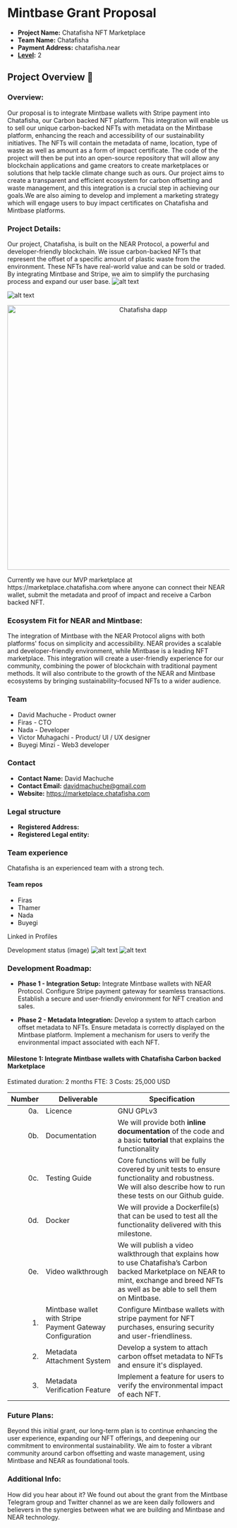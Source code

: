 # Mintbase Grant Proposal

- **Project Name:** Chatafisha NFT Marketplace
- **Team Name:** Chatafisha
- **Payment Address:** chatafisha.near
- **[Level](../README.md#level_slider-levels):** 2

## Project Overview :page_facing_up:

### Overview:
Our proposal is to integrate Mintbase wallets with Stripe payment into Chatafisha, our Carbon backed NFT platform. This integration will enable us to sell our unique carbon-backed NFTs with metadata on the Mintbase platform, enhancing the reach and accessibility of our sustainability initiatives. The NFTs will contain the metadata of name, location, type of waste as well as amount as a form of impact certificate. The code of the project will then be put into an open-source repository that will allow any blockchain applications and game creators to create marketplaces or solutions that help tackle climate change such as ours. Our project aims to create a transparent and efficient ecosystem for carbon offsetting and waste management, and this integration is a crucial step in achieving our goals.We are also aiming to develop and implement a marketing strategy which will engage users to buy impact certificates on Chatafisha and Mintbase platforms. 


### Project Details:
Our project, Chatafisha, is built on the NEAR Protocol, a powerful and developer-friendly blockchain. We issue carbon-backed NFTs that represent the offset of a specific amount of plastic waste from the environment. These NFTs have real-world value and can be sold or traded. By integrating Mintbase and Stripe, we aim to simplify the purchasing process and expand our user base.
![alt text](https://github.com/chatafisha/Chatafisha/blob/main/images/CH3.png)

![alt text](https://github.com/chatafisha/Chatafisha/blob/main/images/CH4.png)

<p align="center">
  <img src="https://github.com/chatafisha/Chatafisha/blob/main/images/c4.png" width="600" title="Chatafisha dapp">
</p>
Currently we have our MVP marketplace at https://marketplace.chatafisha.com where anyone can connect their NEAR wallet, submit the metadata and proof of impact and receive a Carbon backed NFT.

### Ecosystem Fit for NEAR and Mintbase:
The integration of Mintbase with the NEAR Protocol aligns with both platforms' focus on simplicity and accessibility. NEAR provides a scalable and developer-friendly environment, while Mintbase is a leading NFT marketplace. This integration will create a user-friendly experience for our community, combining the power of blockchain with traditional payment methods. It will also contribute to the growth of the NEAR and Mintbase ecosystems by bringing sustainability-focused NFTs to a wider audience.

### Team
- David Machuche - Product owner
- Firas - CTO
- Nada - Developer
- Victor Muhagachi - Product/ UI / UX designer
- Buyegi Minzi - Web3 developer 

### Contact
- **Contact Name:** David Machuche
- **Contact Email:** davidmachuche@gmail.com
- **Website:** https://marketplace.chatafisha.com

### Legal structure

- **Registered Address:**
- **Registered Legal entity:** 

### Team experience
Chatafisha is an experienced team with a strong tech.
#### Team repos
- Firas
- Thamer
- Nada
- Buyegi

Linked in Profiles

Development status (image)
![alt text](https://github.com/chatafisha/Chatafisha/blob/main/images/CH1.png)
![alt text](https://github.com/chatafisha/Chatafisha/blob/main/images/CH2.png)


### Development Roadmap:
- **Phase 1 - Integration Setup:**
Integrate Mintbase wallets with NEAR Protocol.
Configure Stripe payment gateway for seamless transactions.
Establish a secure and user-friendly environment for NFT creation and sales.

- **Phase 2 - Metadata Integration:**
Develop a system to attach carbon offset metadata to NFTs.
Ensure metadata is correctly displayed on the Mintbase platform.
Implement a mechanism for users to verify the environmental impact associated with each NFT.

#### Milestone 1: Integrate Mintbase wallets with Chatafisha Carbon backed Marketplace
Estimated duration: 2 months
FTE: 3
Costs: 25,000 USD

| Number | Deliverable | Specification |
| -----: | ----------- | ------------- |
| 0a. | Licence | GNU GPLv3  |
| 0b. | Documentation | We will provide both **inline documentation** of the code and a basic **tutorial** that explains the functionality  |   
| 0c. | Testing Guide | Core functions will be fully covered by unit tests to ensure functionality and robustness. We will also describe how to run these tests on our Github guide.|
| 0d. | Docker | We will provide a Dockerfile(s) that can be used to test all the functionality delivered with this milestone. |
| 0e. | Video walkthrough | We will publish a video walkthrough that explains how to use Chatafisha’s Carbon backed Marketplace on NEAR to mint, exchange and breed NFTs as well as be able to sell them on Mintbase. |
| 1. | Mintbase wallet with Stripe Payment Gateway Configuration |  Configure Mintbase wallets with stripe payment for NFT purchases, ensuring security and user-friendliness. | 
| 2. | Metadata Attachment System |  Develop a system to attach carbon offset metadata to NFTs and ensure it's displayed. | 
| 3. | Metadata Verification Feature | Implement a feature for users to verify the environmental impact of each NFT. | 

### Future Plans:
Beyond this initial grant, our long-term plan is to continue enhancing the user experience, expanding our NFT offerings, and deepening our commitment to environmental sustainability. We aim to foster a vibrant community around carbon offsetting and waste management, using Mintbase and NEAR as foundational tools.

### Additional Info:
How did you hear about it?
We found out about the grant from the Mintbase Telegram group and Twitter channel as we are keen daily followers and believers in the synergies between what we are building and Mintbase and NEAR technology.



